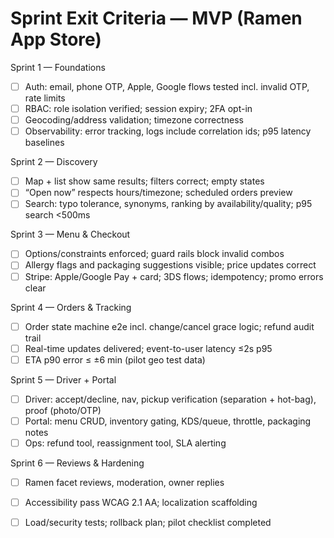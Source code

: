 # Sprint Exit Criteria — MVP (Ramen App Store)

Sprint 1 — Foundations
- [ ] Auth: email, phone OTP, Apple, Google flows tested incl. invalid OTP, rate limits
- [ ] RBAC: role isolation verified; session expiry; 2FA opt-in
- [ ] Geocoding/address validation; timezone correctness
- [ ] Observability: error tracking, logs include correlation ids; p95 latency baselines

Sprint 2 — Discovery
- [ ] Map + list show same results; filters correct; empty states
- [ ] “Open now” respects hours/timezone; scheduled orders preview
- [ ] Search: typo tolerance, synonyms, ranking by availability/quality; p95 search <500ms

Sprint 3 — Menu & Checkout
- [ ] Options/constraints enforced; guard rails block invalid combos
- [ ] Allergy flags and packaging suggestions visible; price updates correct
- [ ] Stripe: Apple/Google Pay + card; 3DS flows; idempotency; promo errors clear

Sprint 4 — Orders & Tracking
- [ ] Order state machine e2e incl. change/cancel grace logic; refund audit trail
- [ ] Real-time updates delivered; event-to-user latency ≤2s p95
- [ ] ETA p90 error ≤ ±6 min (pilot geo test data)

Sprint 5 — Driver + Portal
- [ ] Driver: accept/decline, nav, pickup verification (separation + hot-bag), proof (photo/OTP)
- [ ] Portal: menu CRUD, inventory gating, KDS/queue, throttle, packaging notes
- [ ] Ops: refund tool, reassignment tool, SLA alerting

Sprint 6 — Reviews & Hardening
- [ ] Ramen facet reviews, moderation, owner replies
- [ ] Accessibility pass WCAG 2.1 AA; localization scaffolding
- [ ] Load/security tests; rollback plan; pilot checklist completed

